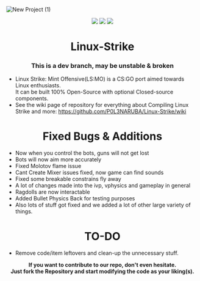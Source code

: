 ![New Project (1)](https://github.com/WH0LEWHALE/Linux-Strike/assets/76629678/9e820a54-dffc-4a6b-b231-1a304fd5e252)

<div align="center">
<img src="https://img.shields.io/badge/CI--Workflow-passing-green?logo=github">
<img src="https://img.shields.io/badge/Made_For-Linux_Based_OS-white?style=flat&logo=linux&logoColor=white">
<img src="https://img.shields.io/badge/Works%20Best_On-AMD_Graphics_Card-red?style=flat&logo=counterstrike&logoColor=white">
</div>


<h1 align="center"> Linux-Strike </h1>

<h3 align="center"> This is a dev branch, may be unstable & broken </h3>

* Linux Strike: Mint Offensive(LS:MO) is a CS:GO port aimed towards Linux enthusiasts.<br>
It can be built 100% Open-Source with optional Closed-source components.<br>
* See the wiki page of repository for everything about Compiling Linux Strike and more: https://github.com/P0L3NARUBA/Linux-Strike/wiki

 <h1 align="center"> Fixed Bugs & Additions </h1>

 - Now when you control the bots, guns will not get lost
 - Bots will now aim more accurately
 - Fixed Molotov flame issue
 - Cant Create Mixer issues fixed, now game can find sounds
 - Fixed some breakable constrains fly away
 - A lot of changes made into the ivp, vphysics and gameplay in general
 - Ragdolls are now interactable
 - Added Bullet Physics Back for testing purposes
 - Also lots of stuff got fixed and we added a lot of other large variety of things.
 

<h1 align="center"> TO-DO </h1>

- Remove code/item leftovers and clean-up the unnecessary stuff.

**<p align="center">
If you want to contribute to our repo, don't even hesitate.<br>
Just fork the Repository and start modifying the code as your liking(s).</p>**